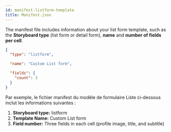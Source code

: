 ```yaml
---
id: manifest-listform-template
title: Manifest.json
---
```


The manifest file includes information about your list form template, such as the **Storyboard type** (list form or detail form), **name** and **number of fields per cell**.

```json
{
  "type": "listform",

  "name": "Custom List form",

  "fields": {
    "count": 3
  }
}

```

Par exemple, le fichier manifest du modèle de formulaire Liste ci-dessous inclut les informations suivantes :

1. **Storyboard type:** listform
2. **Template Name:** Custom List form
3. **Field number:** Three fields in each cell (profile image, title, and subtitle)
